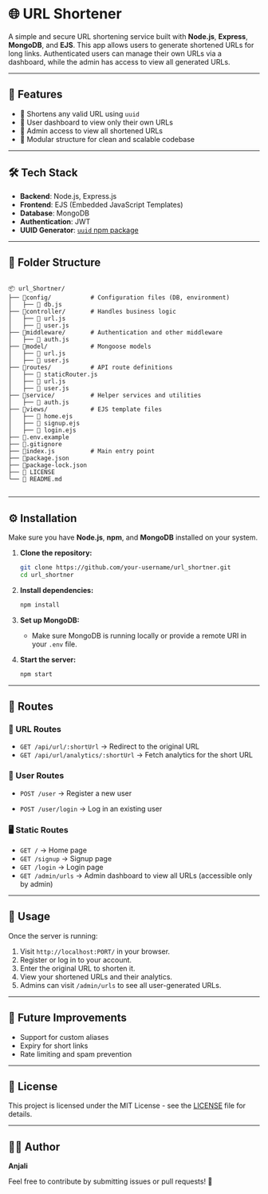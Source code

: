 # 🌐 URL Shortener

A simple and secure URL shortening service built with **Node.js**, **Express**, **MongoDB**, and **EJS**. This app allows users to generate shortened URLs for long links. Authenticated users can manage their own URLs via a dashboard, while the admin has access to view all generated URLs.

---

## 🚀 Features

- 🔗 Shortens any valid URL using `uuid`
- 👤 User dashboard to view only their own URLs
- 🔐 Admin access to view all shortened URLs
- 🧱 Modular structure for clean and scalable codebase

---

## 🛠️ Tech Stack

- **Backend**: Node.js, Express.js
- **Frontend**: EJS (Embedded JavaScript Templates)
- **Database**: MongoDB
- **Authentication**: JWT
- **UUID Generator**: [`uuid` npm package](https://www.npmjs.com/package/uuid)

---

## 📂 Folder Structure

```

📦 url_Shortner/
├── 📂config/           # Configuration files (DB, environment)
│   ├── 📄 db.js
├── 📂controller/       # Handles business logic
│   ├── 📄 url.js
│   ├── 📄 user.js
├── 📂middleware/       # Authentication and other middleware
│   ├── 📄 auth.js
├── 📂model/            # Mongoose models
│   ├── 📄 url.js
│   ├── 📄 user.js
├── 📂routes/           # API route definitions
│   ├── 📄 staticRouter.js
│   ├── 📄 url.js
│   ├── 📄 user.js
├── 📂service/          # Helper services and utilities
│   ├── 📄 auth.js
├── 📂views/            # EJS template files
│   ├── 📄 home.ejs
│   ├── 📄 signup.ejs
│   ├── 📄 login.ejs
├── 📄.env.example
├── 📄.gitignore
├── 📄index.js          # Main entry point
├── 📄package.json
├── 📄package-lock.json
├── 📜 LICENSE
└── 📘 README.md


````

---

## ⚙️ Installation

Make sure you have **Node.js**, **npm**, and **MongoDB** installed on your system.

1. **Clone the repository:**
   ```bash
   git clone https://github.com/your-username/url_shortner.git
   cd url_shortner

2. **Install dependencies:**

   ```bash
   npm install
   ```

3. **Set up MongoDB:**

   * Make sure MongoDB is running locally or provide a remote URI in your `.env` file.

4. **Start the server:**

   ```bash
   npm start
   ```

---

## 🔗 Routes

### 📁 URL Routes

* `GET /api/url/:shortUrl` → Redirect to the original URL
* `GET /api/url/analytics/:shortUrl` → Fetch analytics for the short URL

### 👤 User Routes

* `POST /user` → Register a new user

* `POST /user/login` → Log in an existing user

### 🖥️ Static Routes

* `GET /` → Home page
* `GET /signup` → Signup page
* `GET /login` → Login page
* `GET /admin/urls` → Admin dashboard to view all URLs (accessible only by admin)

---

## 🧪 Usage

Once the server is running:

1. Visit `http://localhost:PORT/` in your browser.
2. Register or log in to your account.
3. Enter the original URL to shorten it.
4. View your shortened URLs and their analytics.
5. Admins can visit `/admin/urls` to see all user-generated URLs.

---

## 📌 Future Improvements

* Support for custom aliases
* Expiry for short links
* Rate limiting and spam prevention
  
---

## 📄 License
This project is licensed under the MIT License - see the [LICENSE](LICENSE) file for details.

---

## 👩‍💻 Author
**Anjali**

Feel free to contribute by submitting issues or pull requests! 🚀


